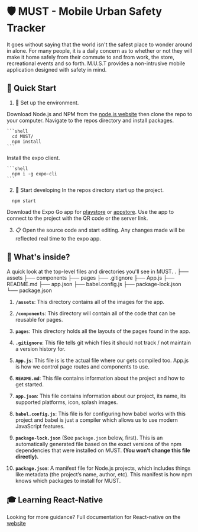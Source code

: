 # 🛡️ MUST - Mobile Urban Safety Tracker

It goes without saying that the world isn't the safest place to wonder around in alone. For many people, it is a daily concern as to whether or not they will make it home safely from their commute to and from work, the store, recreational events and so forth.
M.U.S.T provides a non-intrusive mobile application designed with safety in mind. 

## 🚄 Quick Start 

1. 🌳 Set up the environment.

  Download Node.js and NPM from the [node.js website](https://nodejs.org/en/) then clone the repo to your computer.
  Navigate to the repos directory and install packages.

    ```shell
      cd MUST/
      npm install
    ```
  Install the expo client.

    ```shell
      npm i -g expo-cli
    ```

2. 📁 Start developing
  In the repos directory start up the project.

  ```shell
    npm start
  ```
  Download the Expo Go app for [playstore](https://play.google.com/store/apps/details?id=host.exp.exponent&hl=en_US&gl=US) or [appstore](https://apps.apple.com/us/app/expo-go/id982107779).
  Use the app to connect to the project with the QR code or the server link.

3. 📋 Open the source code and start editing.
  Any changes made will be reflected real time to the expo app.
  
## 🧐 What's inside?

  A quick look at the top-level files and directories you'll see in MUST.
    .
    ├── assets
    ├── components
    ├── pages
    ├── .gitignore
    ├── App.js
    ├── README.md
    ├── app.json
    ├── babel.config.js
    ├── package-lock.json
    └── package.json
    
  1.  **`/assets`**: This directory contains all of the images for the app.

  2.  **`/components`**: This directory will contain all of the code that can be reusable for pages.

  3.  **`pages`**: This directory holds all the layouts of the pages found in the app.

  4.  **`.gitignore`**: This file tells git which files it should not track / not maintain a version history for.

  5.  **`App.js`**: This file is  is the actual file where our gets compiled too. App.js is how we control page routes and components to use.

  6.  **`README.md`**: This file contains information about the project and how to get started.

  7.  **`app.json`**: This file contains information about our project, its name, its supported platforms, icon, splash images.

  8.  **`babel.config.js`**: This file is for configuring how babel works with this project and babel is just a compiler which allows us to use modern JavaScript features.

  9. **`package-lock.json`** (See `package.json` below, first). This is an automatically generated file based on the exact versions of the npm dependencies that were installed on MUST. **(You won’t change this file directly).**

  10. **`package.json`**: A manifest file for Node.js projects, which includes things like metadata (the project’s name, author, etc). This manifest is how npm knows which packages to install for MUST.

## 🎓 Learning React-Native
  Looking for more guidance? Full documentation for React-native on the [website](https://reactnative.dev/)
 
